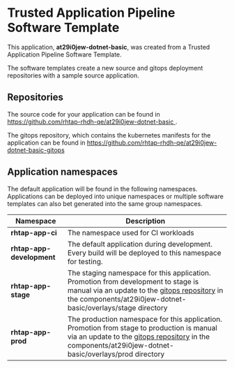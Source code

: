 # Trusted Application Pipeline Software Template

This application, **at29i0jew-dotnet-basic**, was created from a Trusted Application Pipeline Software Template.

The software templates create a new source and gitops deployment repositories with a sample source application. 

## Repositories

The source code for your application can be found in [https://github.com/rhtap-rhdh-qe/at29i0jew-dotnet-basic ](https://github.com/rhtap-rhdh-qe/at29i0jew-dotnet-basic ).
 
The gitops repository, which contains the kubernetes manifests for the application can be found in 
[https://github.com/rhtap-rhdh-qe/at29i0jew-dotnet-basic-gitops ](https://github.com/rhtap-rhdh-qe/at29i0jew-dotnet-basic-gitops ) 

## Application namespaces 

The default application will be found in the following namespaces. Applications can be deployed into unique namespaces or multiple software templates can also bet generated into the same group namespaces.  

|  Namespace   |  Description   |  
| -------- | -------- |
| **rhtap-app-ci** | The namespace used for CI workloads |
| **rhtap-app-development** | The default application during development. Every build will be deployed to this namespace for testing. |
| **rhtap-app-stage** | The staging namespace for this application. Promotion from development to stage is manual via an update to the [gitops repository](https://github.com/rhtap-rhdh-qe/at29i0jew-dotnet-basic-gitops ) in the components/at29i0jew-dotnet-basic/overlays/stage directory |
| **rhtap-app-prod** | The production namespace for this application. Promotion from stage to production is manual via an update to the [gitops repository](https://github.com/rhtap-rhdh-qe/at29i0jew-dotnet-basic-gitops ) in the components/at29i0jew-dotnet-basic/overlays/prod directory |